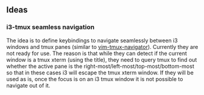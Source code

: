 ## Ideas

### i3-tmux seamless navigation

The idea is to define keybindings to navigate seamlessly between i3 windows and
tmux panes (similar to 
[vim-tmux-navigator](https://github.com/christoomey/vim-tmux-navigator)).
Currently they are not ready for use. The reason is that while
they can detect if the current window is a tmux xterm (using the title), they
need to query tmux to find out whether the active pane is the
right-most/left-most/top-most/bottom-most so that in these cases i3 will escape
the tmux xterm window. If they will be used as is, once the focus is on an i3
tmux window it is not possible to navigate out of it.
